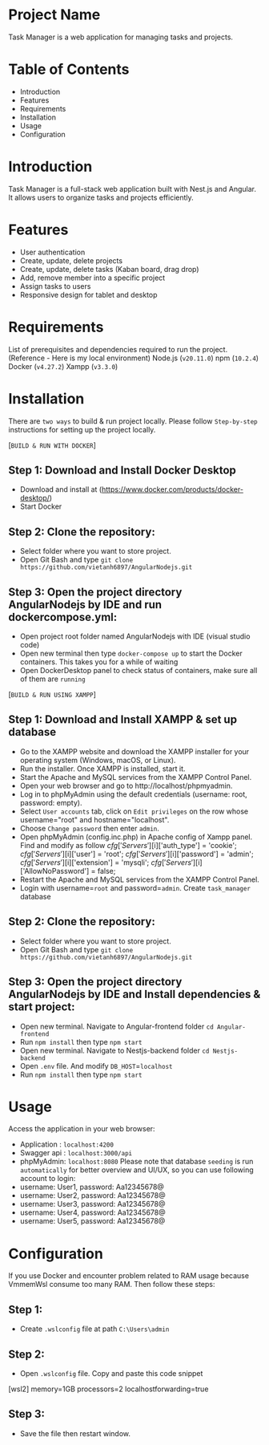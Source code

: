 # Project Name

Task Manager is a web application for managing tasks and projects.

# Table of Contents

- Introduction
- Features
- Requirements
- Installation
- Usage
- Configuration

# Introduction

Task Manager is a full-stack web application built with Nest.js and Angular. It allows users to organize tasks and projects efficiently.

# Features

- User authentication
- Create, update, delete projects
- Create, update, delete tasks (Kaban board, drag drop)
- Add, remove member into a specific project
- Assign tasks to users
- Responsive design for tablet and desktop

# Requirements

List of prerequisites and dependencies required to run the project.
(Reference - Here is my local environment)
Node.js (`v20.11.0`)
npm (`10.2.4`)
Docker (`v4.27.2`)
Xampp (`v3.3.0`)

# Installation

There are `two ways` to build & run project locally. Please follow `Step-by-step` instructions for setting up the project locally.

[`BUILD & RUN WITH DOCKER`]

## Step 1: Download and Install Docker Desktop

- Download and install at (https://www.docker.com/products/docker-desktop/)
- Start Docker

## Step 2: Clone the repository:

- Select folder where you want to store project.
- Open Git Bash and type `git clone https://github.com/vietanh6897/AngularNodejs.git`

## Step 3: Open the project directory AngularNodejs by IDE and run dockercompose.yml:

- Open project root folder named AngularNodejs with IDE (visual studio code)
- Open new terminal then type `docker-compose up` to start the Docker containers. This takes you for a while of waiting
- Open DockerDesktop panel to check status of containers, make sure all of them are `running`

[`BUILD & RUN USING XAMPP`]

## Step 1: Download and Install XAMPP & set up database

- Go to the XAMPP website and download the XAMPP installer for your operating system (Windows, macOS, or Linux).
- Run the installer. Once XAMPP is installed, start it.
- Start the Apache and MySQL services from the XAMPP Control Panel.
- Open your web browser and go to http://localhost/phpmyadmin.
- Log in to phpMyAdmin using the default credentials (username: root, password: empty).
- Select `User accounts` tab, click on `Edit privileges` on the row whose username="root" and hostname="localhost".
- Choose `Change password` then enter `admin`.
- Open phpMyAdmin (config.inc.php) in Apache config of Xampp panel. Find and modify as follow
  $cfg['Servers'][$i]['auth_type'] = 'cookie';
  $cfg['Servers'][$i]['user'] = 'root';
  $cfg['Servers'][$i]['password'] = 'admin';
  $cfg['Servers'][$i]['extension'] = 'mysqli';
  $cfg['Servers'][$i]['AllowNoPassword'] = false;
- Restart the Apache and MySQL services from the XAMPP Control Panel.
- Login with username=`root` and password=`admin`. Create `task_manager` database

## Step 2: Clone the repository:

- Select folder where you want to store project.
- Open Git Bash and type `git clone https://github.com/vietanh6897/AngularNodejs.git`

## Step 3: Open the project directory AngularNodejs by IDE and Install dependencies & start project:

- Open new terminal. Navigate to Angular-frontend folder `cd Angular-frontend`
- Run `npm install` then type `npm start`
- Open new terminal. Navigate to Nestjs-backend folder `cd Nestjs-backend`
- Open `.env` file. And modify `DB_HOST`=`localhost`
- Run `npm install` then type `npm start`

# Usage

Access the application in your web browser:

- Application : `localhost:4200`
- Swagger api : `localhost:3000/api`
- phpMyAdmin: `localhost:8080`
  Please note that database `seeding` is run `automatically` for better overview and UI/UX, so you can use following account to login:
- username: User1, password: Aa12345678@
- username: User2, password: Aa12345678@
- username: User3, password: Aa12345678@
- username: User4, password: Aa12345678@
- username: User5, password: Aa12345678@

# Configuration

If you use Docker and encounter problem related to RAM usage because VmmemWsl consume too many RAM. Then follow these steps:

## Step 1:

- Create `.wslconfig` file at path `C:\Users\admin`

## Step 2:

- Open `.wslconfig` file. Copy and paste this code snippet

[wsl2]
memory=1GB
processors=2
localhostforwarding=true

## Step 3:

- Save the file then restart window.
